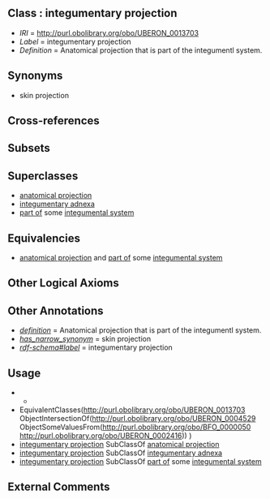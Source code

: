 
## Class : integumentary projection

 * *IRI* = http://purl.obolibrary.org/obo/UBERON_0013703
 * *Label* = integumentary projection
 * *Definition* = Anatomical projection that is part of the integumentl system.

## Synonyms

 * skin projection

## Cross-references


## Subsets


## Superclasses

 * [anatomical projection](../../UBERON/29/UBERON_0004529.md)
 * [integumentary adnexa](../../UBERON/03/UBERON_0006003.md)
 * [part of](../../BFO/50/BFO_0000050.md) some [integumental system](../../UBERON/16/UBERON_0002416.md)

## Equivalencies

 * [anatomical projection](../../UBERON/29/UBERON_0004529.md) and [part of](../../BFO/50/BFO_0000050.md) some [integumental system](../../UBERON/16/UBERON_0002416.md)

## Other Logical Axioms


## Other Annotations

 * *[definition](../../IAO/15/IAO_0000115.md)* = Anatomical projection that is part of the integumentl system.
 * *[has_narrow_synonym](../../ym/oboInOwl#hasNarrowSynonym.md)* = skin projection
 * *[rdf-schema#label](../../el/rdf-schema#label.md)* = integumentary projection

## Usage

 * -
 * EquivalentClasses(<http://purl.obolibrary.org/obo/UBERON_0013703> ObjectIntersectionOf(<http://purl.obolibrary.org/obo/UBERON_0004529> ObjectSomeValuesFrom(<http://purl.obolibrary.org/obo/BFO_0000050> <http://purl.obolibrary.org/obo/UBERON_0002416>)) )
 * [integumentary projection](../../UBERON/03/UBERON_0013703.md) SubClassOf [anatomical projection](../../UBERON/29/UBERON_0004529.md)
 * [integumentary projection](../../UBERON/03/UBERON_0013703.md) SubClassOf [integumentary adnexa](../../UBERON/03/UBERON_0006003.md)
 * [integumentary projection](../../UBERON/03/UBERON_0013703.md) SubClassOf [part of](../../BFO/50/BFO_0000050.md) some [integumental system](../../UBERON/16/UBERON_0002416.md)

## External Comments

